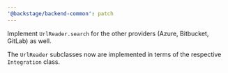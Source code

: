 ```yaml
---
'@backstage/backend-common': patch
---
```


Implement `UrlReader.search` for the other providers (Azure, Bitbucket, GitLab) as well.

The `UrlReader` subclasses now are implemented in terms of the respective `Integration` class.
